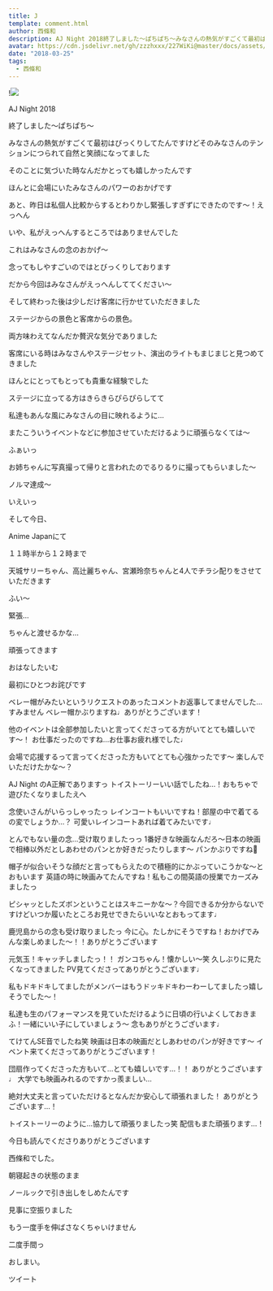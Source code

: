 ```yaml
---
title: J
template: comment.html
author: 西條和
description: AJ Night 2018終了しました〜ぱちぱち〜みなさんの熱気がすごくて最初はびっくりしてたんですけどそのみなさんのテンションにつられて自然と笑顔に...
avatar: https://cdn.jsdelivr.net/gh/zzzhxxx/227WiKi@master/docs/assets/photo/avatar/nagomi.jpg
date: "2018-03-25"
tags:
  - 西條和
---
```


!![](https://cdn.jsdelivr.net/gh/227WiKi/227WiKi-image@master/blog-image/nagomi-2018-03-25_1.jpg)











AJ Night 2018








終了しました〜ぱちぱち〜











みなさんの熱気がすごくて最初はびっくりしてたんですけどそのみなさんのテンションにつられて自然と笑顔になってました










そのことに気づいた時なんだかとっても嬉しかったんです











ほんとに会場にいたみなさんのパワーのおかげです









あと、昨日は私個人比較からするとわりかし緊張しすぎずにできたのです〜！えっへん












いや、私がえっへんするところではありませんでした








これはみなさんの念のおかげ〜








念ってもしやすごいのではとびっくりしております









だから今回はみなさんがえっへんしててください〜











そして終わった後は少しだけ客席に行かせていただきました









ステージからの景色と客席からの景色。









両方味わえてなんだか贅沢な気分でありました









客席にいる時はみなさんやステージセット、演出のライトもまじまじと見つめてきました










ほんとにとってもとっても貴重な経験でした








ステージに立ってる方はきらきらぴらぴらしてて







私達もあんな風にみなさんの目に映れるように…









またこういうイベントなどに参加させていただけるように頑張らなくては〜













ふぁいっ













お姉ちゃんに写真撮って帰りと言われたのでるりるりに撮ってもらいました〜











ノルマ達成〜









いえいっ









そして今日、




Anime Japanにて



１１時半から１２時まで





天城サリーちゃん、高辻麗ちゃん、宮瀬玲奈ちゃんと4人でチラシ配りをさせていただきます









ふい〜





緊張…








ちゃんと渡せるかな…









頑張ってきます














おはなしたいむ






最初にひとつお詫びです

ベレー帽がみたいというリクエストのあったコメントお返事してませんでした…すみません
ベレー帽かぶりますね♩ありがとうございます！






他のイベントは全部参加したいと言ってくださってる方がいてとても嬉しいです〜！
お仕事だったのですね…お仕事お疲れ様でした♩





会場で応援するって言ってくださった方もいてとても心強かったです〜
楽しんでいただけたかな〜？






AJ Night のA正解でありますっ
トイストーリーいい話でしたね…！おもちゃで遊びたくなりましたえへ





念使いさんがいらっしゃったっ
レインコートもいいですね！部屋の中で着てるの変でしょうか…？
可愛いレインコートあれば着てみたいです♩






とんでもない量の念…受け取りましたっっ
1番好きな映画なんだろ〜日本の映画で相棒以外だとしあわせのパンとか好きだったりします〜
パンかぶりですね🍞





帽子が似合いそうな顔だと言ってもらえたので積極的にかぶっていこうかな〜とおもいます
英語の時に映画みてたんですね！私もこの間英語の授業でカーズみましたっ






ピシャッとしたズボンということはスキニーかな〜？今回できるか分からないですけどいつか履いたところお見せできたらいいなとおもってます♩





鹿児島からの念も受け取りましたっ
今に心。たしかにそうですね！おかげでみんな楽しめました〜！！ありがとうございます





元気玉！キャッチしましたっ！！
ガンコちゃん！懐かしい〜笑
久しぶりに見たくなってきました
PV見てくださってありがとうございます♩




私もドキドキしてましたがメンバーはもうドッキドキわーわーしてましたっ嬉しそうでした〜！






私達も生のパフォーマンスを見ていただけるように日頃の行いよくしておきまふ！一緒にいい子にしていましょう〜
念もありがとうございます♩





てけてんSE音でしたね笑
映画は日本の映画だとしあわせのパンが好きです〜
イベント来てくださってありがとうございます！





団扇作ってくださった方もいて…とても嬉しいです…！！
ありがとうございます♩
大学でも映画みれるのですかっ羨ましい…





絶対大丈夫と言っていただけるとなんだか安心して頑張れました！
ありがとうございます…！




トイストーリーのように…協力して頑張りましたっ笑
配信もまた頑張ります…！







今日も読んでくださりありがとうございます









西條和でした。







朝寝起きの状態のまま





ノールックで引き出しをしめたんです








見事に空振りました







もう一度手を伸ばさなくちゃいけません








二度手間っ







おしまい。


ツイート



